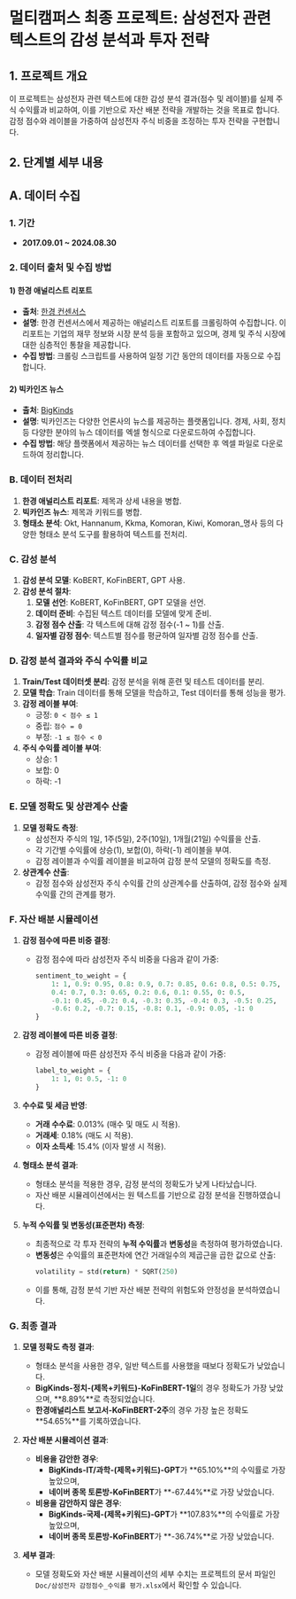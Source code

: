 # 멀티캠퍼스 최종 프로젝트: 삼성전자 관련 텍스트의 감성 분석과 투자 전략

## 1. 프로젝트 개요
이 프로젝트는 삼성전자 관련 텍스트에 대한 감성 분석 결과(점수 및 레이블)를 실제 주식 수익률과 비교하여, 이를 기반으로 자산 배분 전략을 개발하는 것을 목표로 합니다. 감정 점수와 레이블을 가중하여 삼성전자 주식 비중을 조정하는 투자 전략을 구현합니다.

## 2. 단계별 세부 내용

## A. 데이터 수집

### 1. 기간
- **2017.09.01 ~ 2024.08.30**

### 2. 데이터 출처 및 수집 방법

#### 1) 한경 애널리스트 리포트
- **출처**: [한경 컨센서스](https://consensus.hankyung.com/)
- **설명**: 한경 컨센서스에서 제공하는 애널리스트 리포트를 크롤링하여 수집합니다. 이 리포트는 기업의 재무 정보와 시장 분석 등을 포함하고 있으며, 경제 및 주식 시장에 대한 심층적인 통찰을 제공합니다.
- **수집 방법**: 크롤링 스크립트를 사용하여 일정 기간 동안의 데이터를 자동으로 수집합니다.

#### 2) 빅카인즈 뉴스
- **출처**: [BigKinds](https://www.bigkinds.or.kr/)
- **설명**: 빅카인즈는 다양한 언론사의 뉴스를 제공하는 플랫폼입니다. 경제, 사회, 정치 등 다양한 분야의 뉴스 데이터를 엑셀 형식으로 다운로드하여 수집합니다.
- **수집 방법**: 해당 플랫폼에서 제공하는 뉴스 데이터를 선택한 후 엑셀 파일로 다운로드하여 정리합니다.

### B. 데이터 전처리
1. **한경 애널리스트 리포트**: 제목과 상세 내용을 병합.
2. **빅카인즈 뉴스**: 제목과 키워드를 병합.
3. **형태소 분석**: Okt, Hannanum, Kkma, Komoran, Kiwi, Komoran_명사 등의 다양한 형태소 분석 도구를 활용하여 텍스트를 전처리.

### C. 감성 분석
1. **감성 분석 모델**: KoBERT, KoFinBERT, GPT 사용.
2. **감성 분석 절차**:
   1. **모델 선언**: KoBERT, KoFinBERT, GPT 모델을 선언.
   2. **데이터 준비**: 수집된 텍스트 데이터를 모델에 맞게 준비.
   3. **감정 점수 산출**: 각 텍스트에 대해 감정 점수(-1 ~ 1)를 산출.
   4. **일자별 감정 점수**: 텍스트별 점수를 평균하여 일자별 감정 점수를 산출.

### D. 감정 분석 결과와 주식 수익률 비교
1. **Train/Test 데이터셋 분리**: 감정 분석을 위해 훈련 및 테스트 데이터를 분리.
2. **모델 학습**: Train 데이터를 통해 모델을 학습하고, Test 데이터를 통해 성능을 평가.
3. **감정 레이블 부여**:
   - 긍정: `0 < 점수 ≤ 1`
   - 중립: `점수 = 0`
   - 부정: `-1 ≤ 점수 < 0`
4. **주식 수익률 레이블 부여**:
   - 상승: 1
   - 보합: 0
   - 하락: -1

### E. 모델 정확도 및 상관계수 산출
1. **모델 정확도 측정**:
   - 삼성전자 주식의 1일, 1주(5일), 2주(10일), 1개월(21일) 수익률을 산출.
   - 각 기간별 수익률에 상승(1), 보합(0), 하락(-1) 레이블을 부여.
   - 감정 레이블과 수익률 레이블을 비교하여 감정 분석 모델의 정확도를 측정.
2. **상관계수 산출**:
   - 감정 점수와 삼성전자 주식 수익률 간의 상관계수를 산출하여, 감정 점수와 실제 수익률 간의 관계를 평가.

### F. 자산 배분 시뮬레이션

1. **감정 점수에 따른 비중 결정**:
   - 감정 점수에 따라 삼성전자 주식 비중을 다음과 같이 가중:
     ```python
     sentiment_to_weight = {
         1: 1, 0.9: 0.95, 0.8: 0.9, 0.7: 0.85, 0.6: 0.8, 0.5: 0.75, 
         0.4: 0.7, 0.3: 0.65, 0.2: 0.6, 0.1: 0.55, 0: 0.5, 
         -0.1: 0.45, -0.2: 0.4, -0.3: 0.35, -0.4: 0.3, -0.5: 0.25, 
         -0.6: 0.2, -0.7: 0.15, -0.8: 0.1, -0.9: 0.05, -1: 0
     }
     ```

2. **감정 레이블에 따른 비중 결정**:
   - 감정 레이블에 따른 삼성전자 주식 비중을 다음과 같이 가중:
     ```python
     label_to_weight = {
         1: 1, 0: 0.5, -1: 0
     }
     ```

3. **수수료 및 세금 반영**:
   - **거래 수수료**: 0.013% (매수 및 매도 시 적용).
   - **거래세**: 0.18% (매도 시 적용).
   - **이자 소득세**: 15.4% (이자 발생 시 적용).

4. **형태소 분석 결과**:
   - 형태소 분석을 적용한 경우, 감정 분석의 정확도가 낮게 나타났습니다.
   - 자산 배분 시뮬레이션에서는 원 텍스트를 기반으로 감정 분석을 진행하였습니다.

5. **누적 수익률 및 변동성(표준편차) 측정**:
   - 최종적으로 각 투자 전략의 **누적 수익률**과 **변동성**을 측정하여 평가하였습니다.
   - **변동성**은 수익률의 표준편차에 연간 거래일수의 제곱근을 곱한 값으로 산출:
     ```python
     volatility = std(return) * SQRT(250)
     ```
   - 이를 통해, 감정 분석 기반 자산 배분 전략의 위험도와 안정성을 분석하였습니다.
  
### G. 최종 결과

1. **모델 정확도 측정 결과**:
   - 형태소 분석을 사용한 경우, 일반 텍스트를 사용했을 때보다 정확도가 낮았습니다.
   - **BigKinds-정치-(제목+키워드)-KoFinBERT-1일**의 경우 정확도가 가장 낮았으며, **8.89%**로 측정되었습니다.
   - **한경애널리스트 보고서-KoFinBERT-2주**의 경우 가장 높은 정확도 **54.65%**를 기록하였습니다.

2. **자산 배분 시뮬레이션 결과**:
   - **비용을 감안한 경우**:
     - **BigKinds-IT/과학-(제목+키워드)-GPT**가 **65.10%**의 수익률로 가장 높았으며, 
     - **네이버 종목 토론방-KoFinBERT**가 **-67.44%**로 가장 낮았습니다.
   - **비용을 감안하지 않은 경우**:
     - **BigKinds-국제-(제목+키워드)-GPT**가 **107.83%**의 수익률로 가장 높았으며, 
     - **네이버 종목 토론방-KoFinBERT**가 **-36.74%**로 가장 낮았습니다.

3. **세부 결과**:
   - 모델 정확도와 자산 배분 시뮬레이션의 세부 수치는 프로젝트의 문서 파일인 `Doc/삼성전자 감정점수_수익률 평가.xlsx`에서 확인할 수 있습니다.
